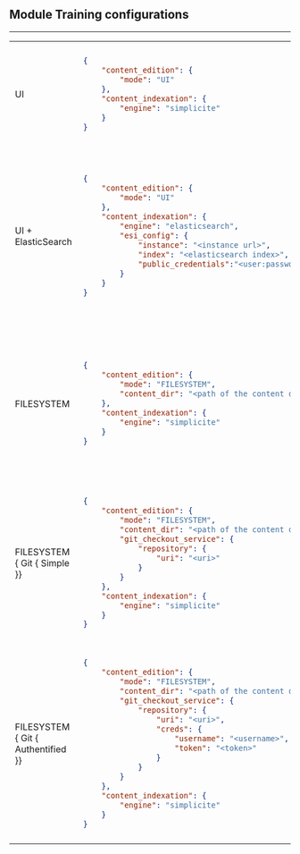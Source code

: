 Module Training configurations
---

---

<table>
<tr>
<td>UI</td>
<td>

```json
{
    "content_edition": {
        "mode": "UI"
    },
    "content_indexation": {
        "engine": "simplicite"
    }
}
```

</td>
<td>
Editing through UI, using Simplicité indexing.
</td>
</tr>
<tr>
<td>UI + ElasticSearch</td>
<td>

```json
{
    "content_edition": {
        "mode": "UI"
    },
    "content_indexation": {
        "engine": "elasticsearch",
        "esi_config": {
            "instance": "<instance url>",
            "index": "<elasticsearch index>",
            "public_credentials":"<user:password>"
        }
    }
}
```

</td>
<td>
The ElasticSearch mode works with every configuration, just change the value of the attribute <strong>engine</strong> to <strong>elasticsearch</strong>, and add the <strong>esi_config</strong> object as shown in the example.
</td>
</tr>
<tr>
<td>FILESYSTEM</td>
<td>

```json
{
    "content_edition": {
        "mode": "FILESYSTEM",
        "content_dir": "<path of the content directory>",
    },
    "content_indexation": {
        "engine": "simplicite"
    }
}
```

</td>
<td>
The content cannot be changed through the UI. Instead, the content is handled by the filesystem and is loaded in the module using the synchronisation mechanism.
</td>
</tr>
<tr>
<td>FILESYSTEM</br>{ Git { Simple }}</td>
<td>

```json
{
    "content_edition": {
        "mode": "FILESYSTEM",
        "content_dir": "<path of the content directory>",
        "git_checkout_service": {
            "repository": {
                "uri": "<uri>"
            }
        }
    },
    "content_indexation": {
        "engine": "simplicite"
    }
}
```

</td>
<td>
Same as above, but the content is fetched from a git repository.
</td>
</tr>
<tr>
<td>FILESYSTEM</br>{ Git { Authentified }}</td>
<td>

```json
{
    "content_edition": {
        "mode": "FILESYSTEM",
        "content_dir": "<path of the content directory>",
        "git_checkout_service": {
            "repository": {
                "uri": "<uri>",
                "creds": {
                    "username": "<username>",
                    "token": "<token>"
                } 
            }
        }
    },
    "content_indexation": {
        "engine": "simplicite"
    }
}
```

</td>
<td>
Same as above, with git credentials.
</td>
</tr>
</table>

<style>
    td {
        padding: 10px
    }
</style>
